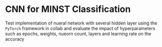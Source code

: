 # CNN for MINST Classification

Test implementation of nueral network with several hidden layer using the `PyTorch` framework in collab and evaluate the impact of hyperparameters such as epochs, weights, nueorn count, layers and learning rate on the accuracy
